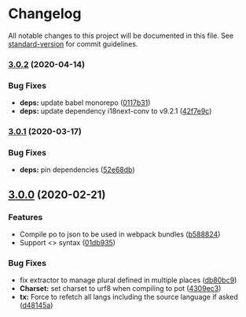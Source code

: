 # Changelog

All notable changes to this project will be documented in this file. See [standard-version](https://github.com/conventional-changelog/standard-version) for commit guidelines.

### [3.0.2](https://github.com/whatever-company/elium-i18n/compare/v3.0.1...v3.0.2) (2020-04-14)


### Bug Fixes

* **deps:** update babel monorepo ([0117b31](https://github.com/whatever-company/elium-i18n/commit/0117b31c61d3d348635634800738e05949188ba3))
* **deps:** update dependency i18next-conv to v9.2.1 ([42f7e9c](https://github.com/whatever-company/elium-i18n/commit/42f7e9c794634b6259eeca2f6953cd4ea694b7ba))

### [3.0.1](https://github.com/whatever-company/elium-i18n/compare/v3.0.0...v3.0.1) (2020-03-17)


### Bug Fixes

* **deps:** pin dependencies ([52e68db](https://github.com/whatever-company/elium-i18n/commit/52e68db17a9fa404bb95e309d9e168e975521991))

## [3.0.0](https://github.com/whatever-company/elium-i18n/compare/v1.0.2...v3.0.0) (2020-02-21)


### Features

* Compile po to json to be used in webpack bundles ([b588824](https://github.com/whatever-company/elium-i18n/commit/b588824bdb3eddf7e61a96329729f0ad8925e74c))
* Support <> syntax ([01db935](https://github.com/whatever-company/elium-i18n/commit/01db935084831def5e4a04046bed34cff7e176fb))


### Bug Fixes

* fix extractor to manage plural defined in multiple places ([db80bc9](https://github.com/whatever-company/elium-i18n/commit/db80bc9b328662a02cf06246dd140b2d25905427))
* **Charset:** set charset to urf8 when compiling to pot ([4309ec3](https://github.com/whatever-company/elium-i18n/commit/4309ec36e22be4ff2b3901be4d08e81dfdd26823))
* **tx:** Force to refetch all langs including the source language if asked ([d48145a](https://github.com/whatever-company/elium-i18n/commit/d48145aad4003a5725dbbdaa55da1dd660d23957))
